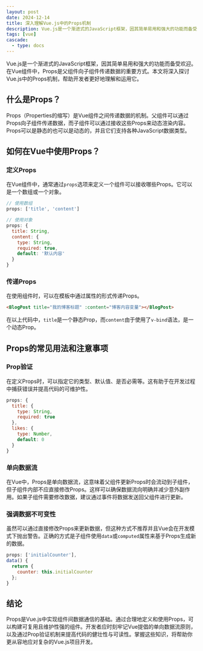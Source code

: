```yaml
---
layout: post
date: 2024-12-14
title: 深入理解Vue.js中的Props机制
description: Vue.js是一个渐进式的JavaScript框架，因其简单易用和强大的功能而备受欢迎。在Vue组件中，Props是父组件向子组件传递数据的重要方式。本文将深入探讨Vue.js中的Props机制，帮助开发者更好地理解和运用它。
tags: [vue]
cascade:
  - type: docs
---
```



Vue.js是一个渐进式的JavaScript框架，因其简单易用和强大的功能而备受欢迎。在Vue组件中，Props是父组件向子组件传递数据的重要方式。本文将深入探讨Vue.js中的Props机制，帮助开发者更好地理解和运用它。

## 什么是Props？

Props（Properties的缩写）是Vue组件之间传递数据的机制。父组件可以通过Props向子组件传递数据，而子组件可以通过接收这些Props来动态渲染内容。Props可以是静态的也可以是动态的，并且它们支持各种JavaScript数据类型。

## 如何在Vue中使用Props？

### 定义Props

在Vue组件中，通常通过`props`选项来定义一个组件可以接收哪些Props。它可以是一个数组或一个对象。

```javascript
// 使用数组
props: ['title', 'content']

// 使用对象
props: {
  title: String,
  content: {
    type: String,
    required: true,
    default: '默认内容'
  }
}
```

### 传递Props

在使用组件时，可以在模板中通过属性的形式传递Props。

```html
<BlogPost title="我的博客标题" :content="博客内容变量"></BlogPost>
```

在以上代码中，`title`是一个静态Prop，而`content`由于使用了`v-bind`语法，是一个动态Prop。

## Props的常见用法和注意事项

### Prop验证

在定义Props时，可以指定它的类型、默认值、是否必需等。这有助于在开发过程中捕获错误并提高代码的可维护性。

```javascript
props: {
  title: {
    type: String,
    required: true
  },
  likes: {
    type: Number,
    default: 0
  }
}
```

### 单向数据流

在Vue中，Props是单向数据流，这意味着父组件更新Props时会流动到子组件，但子组件内部不应直接修改Props。这样可以确保数据流向明确并减少意外副作用。如果子组件需要修改数据，建议通过事件将数据发送回父组件进行更新。

### 强调数据不可变性

虽然可以通过直接修改Props来更新数据，但这种方式不推荐并且Vue会在开发模式下抛出警告。正确的方式是子组件使用`data`或`computed`属性来基于Props生成新的数据。

```javascript
props: ['initialCounter'],
data() {
  return {
    counter: this.initialCounter
  };
}
```

## 结论

Props是Vue.js中实现组件间数据通信的基础。通过合理地定义和使用Props，可以构建可复用且维护性强的组件。开发者应时刻牢记Vue提倡的单向数据流原则，以及通过Prop验证机制来提高代码的健壮性与可读性。掌握这些知识，将帮助你更从容地应对复杂的Vue.js项目开发。